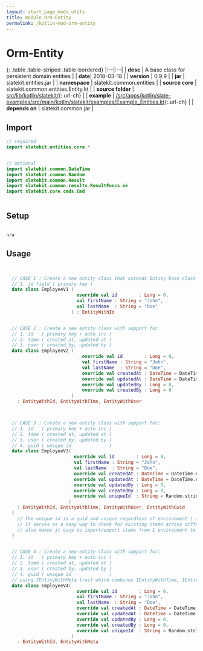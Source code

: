 ```yaml
---
layout: start_page_mods_utils
title: module Orm-Entity
permalink: /kotlin-mod-orm-entity
---
```


# Orm-Entity

{: .table .table-striped .table-bordered}
|:--|:--|
| **desc** | A base class for persistent domain entities | 
| **date**| 2018-03-18 |
| **version** | 0.9.9  |
| **jar** | slatekit.entities.jar  |
| **namespace** | slatekit.common.entities  |
| **source core** | slatekit.common.entities.Entity.kt  |
| **source folder** | [src/lib/kotlin/slatekit/](https://github.com/code-helix/slatekit/tree/master/src/lib/kotlin/slatekit/){:.url-ch}  |
| **example** | [/src/apps/kotlin/slate-examples/src/main/kotlin/slatekit/examples/Example_Entities.kt](https://github.com/code-helix/slatekit/tree/master/src/lib/kotlin/slatekit-examples/src/main/kotlin/slatekit/examples/Example_Entities.kt){:.url-ch} |
| **depends on** |  slatekit.common.jar  |

## Import
```kotlin 
// required 
import slatekit.entities.core.*


// optional 
import slatekit.common.DateTime
import slatekit.common.Random
import slatekit.common.Result
import slatekit.common.results.ResultFuncs.ok
import slatekit.core.cmds.Cmd



```

## Setup
```kotlin

n/a

```

## Usage
```kotlin


  // CASE 1 : Create a new entity class that extends Entity base class with built in support for
  // 1. id field ( primary key )
  data class EmployeeV1 (
                          override val id        : Long = 0,
                          val firstName : String = "John",
                          val lastName  : String = "Doe"
                        ) : EntityWithId


  // CASE 2 : Create a new entity class with support for
  // 1. id   ( primary key + auto inc )
  // 2. time ( created at, updated at )
  // 3. user ( created by, updated by )
  data class EmployeeV2 (
                            override val id        : Long = 0,
                            val firstName : String = "John",
                            val lastName  : String = "Doe",
                            override val createdAt : DateTime = DateTime.now(),
                            override val updatedAt : DateTime = DateTime.now(),
                            override val updatedBy : Long = 0,
                            override val createdBy : Long = 0
                        )
    : EntityWithId, EntityWithTime, EntityWithUser



  // CASE 3 : Create a new entity class with support for:
  // 1. id   ( primary key + auto inc )
  // 2. time ( created at, updated at )
  // 3. user ( created by, updated by )
  // 4. guid ( unique id              )
  data class EmployeeV3(
                         override val id        : Long = 0,
                         val firstName : String = "John",
                         val lastName  : String = "Doe",
                         override val createdAt : DateTime = DateTime.now(),
                         override val updatedAt : DateTime = DateTime.now(),
                         override val updatedBy : Long = 0,
                         override val createdBy : Long = 0,
                         override val uniqueId  : String = Random.stringGuid(false)
                       )
    : EntityWithId, EntityWithTime, EntityWithUser, EntityWithGuid
  {
    // The unique id is a guid and unique regardless of environment ( dev, qa, staging, prod )
    // It serves as a easy way to check for existing items across different environments and
    // also makes it easy to import/export items from 1 environment to another ( e.g. pro to dev )
  }


  // CASE 4 : Create a new entity class with support for:
  // 1. id   ( primary key + auto inc )
  // 2. time ( created at, updated at )
  // 3. user ( created by, updated by )
  // 4. guid ( unique id              )
  // using IEntityWithMeta trait which combines IEntityWithTime, IEntityWithUser, IEntityWithGuid
  data class EmployeeV4(
                          override val id        : Long = 0,
                          val firstName : String = "John",
                          val lastName  : String = "Doe",
                          override val createdAt : DateTime = DateTime.now(),
                          override val updatedAt : DateTime = DateTime.now(),
                          override val updatedBy : Long = 0,
                          override val createdBy : Long = 0,
                          override val uniqueId  : String = Random.stringGuid(false)
                        )
    : EntityWithId, EntityWithMeta



```

